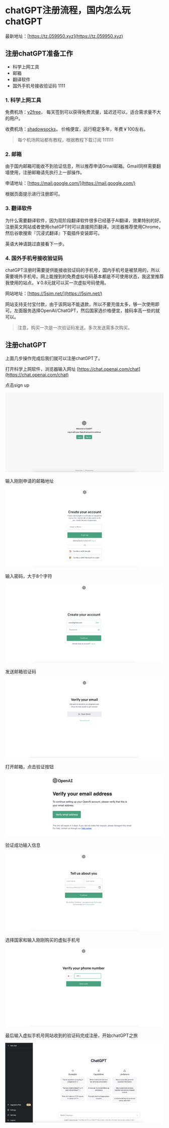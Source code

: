 # chatGPT注册流程，国内怎么玩chatGPT

最新地址：[https://tz.059950.xyz](https://tz.059950.xyz)

## 注册chatGPT准备工作

* 科学上网工具
* 邮箱
* 翻译软件
* 国外手机号接收验证码
1111
### 1. 科学上网工具

免费机场：[v2free](https://w1.v2free.top/auth/register?code=UO4o)， 每天签到可以获得免费流量，延迟还可以，适合需求量不大的用户。

收费机场：[shadowsocks](https://portal.shadowsocks.au/aff.php?aff=24693)， 价格便宜，运行稳定多年，年费￥100左右。

> 每个机场网站都有教程，根据教程下载订阅
111111
### 2. 邮箱

由于国内邮箱可能收不到验证信息，所以推荐申请Gmail邮箱。Gmail同样需要翻墙使用，注册邮箱请先执行上一部操作。

申请地址：[https://mail.google.com/](https://mail.google.com/)

根据页面提示进行注册即可。

### 3. 翻译软件

为什么需要翻译软件，因为现阶段翻译软件很多已经基于AI翻译，效果特别的好。注册英文网站或者使用chatGPT时可以直接网页翻译。浏览器推荐使用Chrome，然后谷歌搜索『沉浸式翻译』下载插件安装即可。

英语大神请跳过直接看下一步。

### 4. 国外手机号接收验证码

chatGPT注册时需要提供能接收验证码的手机号，国内手机号是被禁用的，所以需要境外手机号。网上能搜到的免费虚拟号码基本都是不可使用状态，我这里推荐我使用的站点，￥0.8元就可以买一次虚拟号码使用。

网站地址：[https://5sim.net/](https://5sim.net/) 

网站支持支付宝付款，由于该网站不能退款，所以不要充值太多，够一次使用即可。左面服务选择OpenAI/ChatGPT，然后国家选价格便宜，接码率高一些的就可以。

> 注意，购买一次是一次验证码发送。多次发送需多次购买。

## 注册chatGPT

上面几步操作完成后我们就可以注册chatGPT了。

打开科学上网软件，浏览器输入网址 [https://chat.openai.com/chat](https://chat.openai.com/chat)

点击sign up

![image](https://raw.githubusercontent.com/winston779/chatGPT/main/img/1.png)

输入刚刚申请的邮箱地址

![image](https://raw.githubusercontent.com/winston779/chatGPT/main/img/2.png)

输入密码，大于8个字符

![image](https://raw.githubusercontent.com/winston779/chatGPT/main/img/3.png)

发送邮箱验证码

![image](https://raw.githubusercontent.com/winston779/chatGPT/main/img/4.png)

打开邮箱，点击验证按钮

![image](https://raw.githubusercontent.com/winston779/chatGPT/main/img/5.png)

验证成功输入信息

![image](https://raw.githubusercontent.com/winston779/chatGPT/main/img/6.png)

选择国家和输入刚刚购买的虚拟手机号

![image](https://raw.githubusercontent.com/winston779/chatGPT/main/img/7.png)

最后输入虚拟手机号网站收到的验证码完成注册，开始chatGPT之旅

![image](https://raw.githubusercontent.com/winston779/chatGPT/main/img/8.png)
